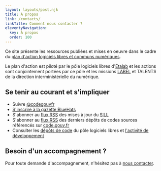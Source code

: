 ```yaml
---
layout: layouts/post.njk
title: À propos
link: /contacts/
linkTitle: Comment nous contacter ?
eleventyNavigation:
  key: À propos
  order: 100
---
```


Ce site présente les ressources publiées et mises en oeuvre dans le cadre du [plan d'action logiciels libres et communs numériques](/plan-action-logiciels-libres-et-communs-numeriques/).

Le plan d'action est piloté par le pôle logiciels libres d'[Etalab](https://etalab.gouv.fr) et les actions sont conjointement portées par ce pôle et les missions [LABEL](https://catalogue.numerique.gouv.fr) et TALENTS de la direction interministérielle du numérique.

## Se tenir au courant et s'impliquer

- Suivre [@codegouvfr](https://twitter.com/codegouvfr)
- [S'inscrire à la gazette BlueHats](https://infolettres.etalab.gouv.fr/subscribe/bluehats@mail.etalab.studio)
- S'abonner au [flux RSS](https://sill.etalab.gouv.fr/updates.xml) des mises à jour du [SILL](https://sill.etalab.gouv.fr)
- S'abonner au [flux RSS](https://code.gouv.fr/latest.xml) des derniers dépôts de codes sources référencés sur [code.gouv.fr](https://code.gouv.fr)
- Consulter les [dépôts de code](https://git.sr.ht/~etalab/readme-logiciels-libres) du pôle logiciels libres et [l'activité de développement](https://sr.ht/~etalab/logiciels-libres/feed)

## Besoin d'un accompagnement ?

Pour toute demande d'accompagnement, n'hésitez pas à [nous contacter](/contacts/).
